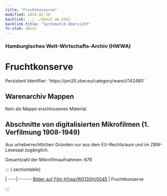 ```yaml
---
title: "Fruchtkonserve"
modified: 2024-01-19
backlink: ../../about.de.html
backlink-title: "Systematik-Übersicht"
fn-stub: about
---
```


### Hamburgisches Welt-Wirtschafts-Archiv (HWWA)

# Fruchtkonserve

<div class="hint">Persistent Identifier: `https://pm20.zbw.eu/category/ware/i/142480`</div>







## Warenarchiv Mappen





Kein als Mappe erschlossenes Material.



<a id="filmsections" />

## Abschnitte von digitalisierten Mikrofilmen (1. Verfilmung 1908-1949)

<p>Aus urheberrechtlichen Gründen nur aus dem EU-Rechtsraum und im ZBW-Lesesaal zugänglich.</p>


<p>Gesamtzahl der Mikrofilmaufnahmen: 679</p>





::: {.sectiontable}

 | 
----|-------
<a class="btn" href="https://pm20.zbw.eu/film/h1/wa/W0130H/0045" rel="nofollow">Bilder auf Film h1/wa/W0130H/0045</a> | Fruchtkonserve


:::
















